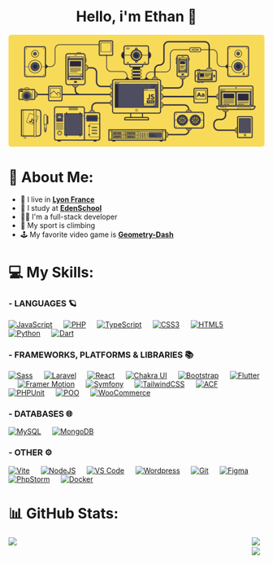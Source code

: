 <div align="center">
    <h1 align="center">Hello, i'm Ethan 👋</h1>
</div>

<div align="center">
  <img style="border-radius: 0.3rem;" src="./public/js.gif">
</div>

# 💫 About Me:

- 📍 I live in **[Lyon France](https://maps.app.goo.gl/2r281f34kmMTemKp7)**
- 📖 I study at **[EdenSchool](https://www.edenschool.fr/)**
- 👨‍💻 I'm a full-stack developer
- 🧗 My sport is climbing
- 🕹️ My favorite video game is **[Geometry-Dash](https://store.steampowered.com/app/322170/Geometry_Dash/?l=french)**

# 💻 My Skills:

### - LANGUAGES 🪐

<div>
    <a href="https://developer.mozilla.org/en-US/docs/Web/JavaScript" target="_blank" rel="noreferrer"><img src="https://cdn.simpleicons.org/javascript" width="40" height="40" alt="JavaScript" /></a>
    &emsp;
    <a href="https://www.php.net/" target="_blank" rel="noreferrer"><img src="https://cdn.simpleicons.org/php" width="40" height="40" alt="PHP" /></a>
    &emsp;
    <a href="https://www.typescriptlang.org/" target="_blank" rel="noreferrer"><img src="https://cdn.simpleicons.org/typescript" width="40" height="40" alt="TypeScript" /></a>
    &emsp;
    <a href="https://www.w3.org/TR/CSS/#css" target="_blank" rel="noreferrer"><img src="https://cdn.simpleicons.org/css3" width="40" height="40" alt="CSS3" /></a>
    &emsp;
    <a href="https://developer.mozilla.org/en-US/docs/Glossary/HTML5" target="_blank" rel="noreferrer"><img src="https://cdn.simpleicons.org/html5" width="40" height="40" alt="HTML5" /></a>
    &emsp;
    <a href="https://www.python.org/" target="_blank" rel="noreferrer"><img src="https://cdn.simpleicons.org/python" width="40" height="40" alt="Python" /></a>
    &emsp;
    <a href="https://dart.dev/" target="_blank" rel="noreferrer"><img src="https://cdn.simpleicons.org/dart" width="40" height="40" alt="Dart" /></a>
    &emsp;
</div>

### - FRAMEWORKS, PLATFORMS & LIBRARIES 📚

<div>
    <a href="https://sass-lang.com/" target="_blank" rel="noreferrer"><img src="https://cdn.simpleicons.org/sass" width="40" height="40" alt="Sass" /></a>
    &emsp;
    <a href="https://laravel.com/" target="_blank" rel="noreferrer"><img src="https://cdn.simpleicons.org/laravel" width="40" height="40" alt="Laravel" /></a>
    &emsp;
    <a href="https://reactjs.org/" target="_blank" rel="noreferrer"><img src="https://cdn.simpleicons.org/react" width="40" height="40" alt="React" /></a>
    &emsp;
    <a href="https://chakra-ui.com/" target="_blank" rel="noreferrer"><img src="https://cdn.simpleicons.org/chakra" width="40" height="40" alt="Chakra UI" /></a>
    &emsp;
    <a href="https://getbootstrap.com/" target="_blank" rel="noreferrer"><img src="https://cdn.simpleicons.org/bootstrap" width="40" height="40" alt="Bootstrap" /></a>
    &emsp;
    <a href="https://flutter.dev/" target="_blank" rel="noreferrer"><img src="https://cdn.simpleicons.org/flutter" width="40" height="40" alt="Flutter" /></a>
    &emsp;
    <a href="https://www.framer.com/motion/" target="_blank" rel="noreferrer"><img src="https://cdn.simpleicons.org/framer" width="40" height="40" alt="Framer Motion" /></a>
    &emsp;
    <a href="https://symfony.com/" target="_blank" rel="noreferrer"><img src="https://cdn.simpleicons.org/symfony" width="40" height="40" alt="Symfony" /></a>
    &emsp;
    <a href="https://tailwindcss.com/" target="_blank" rel="noreferrer"><img src="https://cdn.simpleicons.org/tailwindcss" width="40" height="40" alt="TailwindCSS" /></a>
    &emsp;
    <a href="https://www.advancedcustomfields.com/" target="_blank" rel="noreferrer"><img src="" width="40" height="40" alt="ACF" /></a>
    &emsp;
    <a href="https://phpunit.de/" target="_blank" rel="noreferrer"><img src="" width="40" height="40" alt="PHPUnit" /></a>
    &emsp;
    <a href="https://fr.wikipedia.org/wiki/Programmation_orient%C3%A9e_objet" target="_blank" rel="noreferrer"><img src="" width="40" height="40" alt="POO" /></a>
    &emsp;
    <a href="https://woocommerce.com/" target="_blank" rel="noreferrer"><img src="https://cdn.simpleicons.org/woo" width="40" height="40" alt="WooCommerce" /></a>
    &emsp;
</div>

### - DATABASES 🌐

<div>
    <a href="https://www.mysql.com/" target="_blank" rel="noreferrer"><img src="https://cdn.simpleicons.org/mysql" width="40" height="40" alt="MySQL" /></a>
    &emsp;
    <a href="https://www.mongodb.com/" target="_blank" rel="noreferrer"><img src="https://cdn.simpleicons.org/mongodb" width="40" height="40" alt="MongoDB" /></a>
</div>

### - OTHER ⚙️

<div>
    <a href="https://vitejs.dev/" target="_blank" rel="noreferrer"><img src="https://cdn.simpleicons.org/vite" width="40" height="40" alt="Vite" /></a>
    &emsp;
    <a href="https://nodejs.org/en/" target="_blank" rel="noreferrer"><img src="https://cdn.simpleicons.org/nodejs" width="40" height="40" alt="NodeJS" /></a>
    &emsp;
    <a href="https://code.visualstudio.com/" target="_blank" rel="noreferrer"><img src="https://cdn.simpleicons.org/visualstudiocode" width="40" height="40" alt="VS Code" /></a>
    &emsp;
    <a href="https://wordpress.com" target="_blank" rel="noreferrer"><img src="https://cdn.simpleicons.org/wordpress" width="40" height="40" alt="Wordpress" /></a>
    &emsp;
    <a href="https://git-scm.com/" target="_blank" rel="noreferrer"><img src="https://cdn.simpleicons.org/git" width="40" height="40" alt="Git" /></a>
    &emsp;
    <a href="https://www.figma.com/" target="_blank" rel="noreferrer"><img src="https://cdn.simpleicons.org/figma" width="40" height="40" alt="Figma" /></a>
    &emsp;
    <a href="https://www.jetbrains.com/phpstorm/" target="_blank" rel="noreferrer"><img src="https://cdn.simpleicons.org/phpstorm" width="40" height="40" alt="PhpStorm" /></a>
    &emsp;
    <a href="https://www.docker.com/" target="_blank" rel="noreferrer"><img src="https://cdn.simpleicons.org/docker" width="40" height="40" alt="Docker" /></a>
    &emsp;
</div>

# 📊 GitHub Stats:

<div align="center" style="display: flex; justify-content: space-around;">
    <br/>
  <img width="100%" src="http://github-profile-summary-cards.vercel.app/api/cards/profile-details?username=EthanPaleyron&theme=transparent">

  <div class="flex">
    <img style="width:49%" src="http://github-profile-summary-cards.vercel.app/api/cards/repos-per-language?username=EthanPaleyron&theme=transparent"/>
    <img style="width:49%" src="http://github-profile-summary-cards.vercel.app/api/cards/stats?username=EthanPaleyron&theme=transparent"/>
  </div>
</div>
